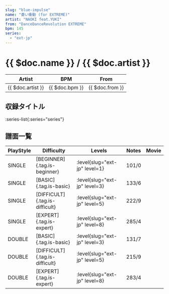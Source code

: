```yaml
---
slug: "blue-impulse"
name: "蒼い衝動 (for EXTREME)"
artist: "NAOKI feat.YUKI"
from: "DanceDanceRevolution EXTREME"
bpm: 145
series:
  - "ext-jp"
---
```


# {{ $doc.name }} / {{ $doc.artist }}

|Artist|BPM|From|
|------|---|----|
|{{ $doc.artist }}|{{ $doc.bpm }}|{{ $doc.from }}|

## 収録タイトル

:series-list{:series="series"}

## 譜面一覧

|PlayStyle|Difficulty|Levels|Notes|Movie|
|---------|----------|------|-----|-----|
|SINGLE|[BEGINNER]{.tag.is-beginner}|:level{slug="ext-jp" level=1}|101/0||
|SINGLE|[BASIC]{.tag.is-basic}|:level{slug="ext-jp" level=3}|133/6||
|SINGLE|[DIFFICULT]{.tag.is-difficult}|:level{slug="ext-jp" level=5}|222/9||
|SINGLE|[EXPERT]{.tag.is-expert}|:level{slug="ext-jp" level=8}|285/4||
|DOUBLE|[BASIC]{.tag.is-basic}|:level{slug="ext-jp" level=3}|131/7||
|DOUBLE|[DIFFICULT]{.tag.is-difficult}|:level{slug="ext-jp" level=5}|215/9||
|DOUBLE|[EXPERT]{.tag.is-expert}|:level{slug="ext-jp" level=8}|283/4||
